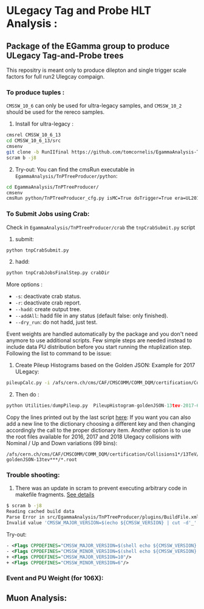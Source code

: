 # ULegacy Tag and Probe HLT Analysis : 
## Package of the EGamma group to produce ULegacy Tag-and-Probe trees
This repositry is meant only to produce dilepton and single trigger scale factors for full run2 Ulegcay compaign.
### To produce tuples :
``CMSSW_10_6`` can only be used for ultra-legacy samples, and ``CMSSW_10_2`` should be used for the rereco samples.
1. Install for ultra-legacy :
```bash
cmsrel CMSSW_10_6_13
cd CMSSW_10_6_13/src
cmsenv
git clone -b RunIIfinal https://github.com/tomcornelis/EgammaAnalysis-TnPTreeProducer EgammaAnalysis/TnPTreeProducer
scram b -j8
```
2. Try-out:
You can find the cmsRun executable in ``EgammaAnalysis/TnPTreeProducer/python``:
```bash
cd EgammaAnalysis/TnPTreeProducer/
cmsenv
cmsRun python/TnPTreeProducer_cfg.py isMC=True doTrigger=True era=UL2018 maxEvents=5000
```
### To Submit Jobs using Crab: 
Check in ``EgammaAnalysis/TnPTreeProducer/crab`` the ``tnpCrabSubmit.py`` script 
1. submit: 
```bash
python tnpCrabSubmit.py
```
2. hadd: 
```bash
python tnpCrabJobsFinalStep.py crabDir
```
More options : 
- ``-s``: deactivate crab status.
- ``-r``: deactivate crab report.
- ``--hadd``: create output tree.
- ``--addAll``: hadd file in any status (default false: only finished).
- ``--dry_run``: do not hadd, just test.

Event weights are handled automatically by the package and you don't need anymore to use additional scripts. Few simple steps are needed instead to include data PU distribution before you start running the ntuplization step. Following the list to command to be issue:
1. Create Pileup Histograms based on the Golden JSON: Example for 2017 ULegacy:
```bash
pileupCalc.py -i /afs/cern.ch/cms/CAF/CMSCOMM/COMM_DQM/certification/Collisions17/13TeV/Legacy_2017/Cert_294927-306462_13TeV_UL2017_Collisions17_GoldenJSON.txt --inputLumiJSON /afs/cern.ch/cms/CAF/CMSCOMM/COMM_DQM/certification/Collisions17/13TeV/PileUp/UltraLegacy/pileup_latest.txt --calcMode true --minBiasXsec 69200 --maxPileupBin 90 --numPileupBins 90 ./2016UltraLegacyPUHist_nominal_99bins.root
```
2. Then do : 
```python
python Utilities/dumpPileup.py  PileupHistogram-goldenJSON-13tev-2017-69200ub-99bins.root
```
Copy the lines printed out by the last script [here](): If you want you can also add a new line to the dictionary choosing a different key and then changing accordingly the call to the proper dictionary item.
Another option is to use the root files available for 2016, 2017 and 2018 Ulegacy collisions with Nominal / Up and Down variations (99 bins):
```
/afs/cern.ch/cms/CAF/CMSCOMM/COMM_DQM/certification/Collisions1*/13TeV/PileUp/UltraLegacy/PileupHistogram-goldenJSON-13tev***/*.root
```
### Trouble shooting:
1. There was an update in scram to prevent executing arbitrary code in makefile fragments. [See details](https://indico.cern.ch/event/1058840/contributions/4450329/attachments/2281171/3875942/CMSSDT-CoreSW-210713.pdf) 
```bash
$ scram b -j8
Reading cached build data
Parse Error in src/EgammaAnalysis/TnPTreeProducer/plugins/BuildFile.xml, line 
Invalid value 'CMSSW_MAJOR_VERSION=$(echo ${CMSSW_VERSION} | cut -d'_' -f2)' found.
```
Try-out: 
```xml 
- <Flags CPPDEFINES="CMSSW_MAJOR_VERSION=$(shell echo ${CMSSW_VERSION} | cut -d'_' -f2)"/>
- <Flags CPPDEFINES="CMSSW_MINOR_VERSION=$(shell echo ${CMSSW_VERSION} | cut -d'_' -f3)"/>
+ <Flags CPPDEFINES="CMSSW_MAJOR_VERSION=10"/>
+ <Flags CPPDEFINES="CMSSW_MINOR_VERSION=6"/>
```
### Event and PU Weight (for 106X):
## Muon Analysis: 
